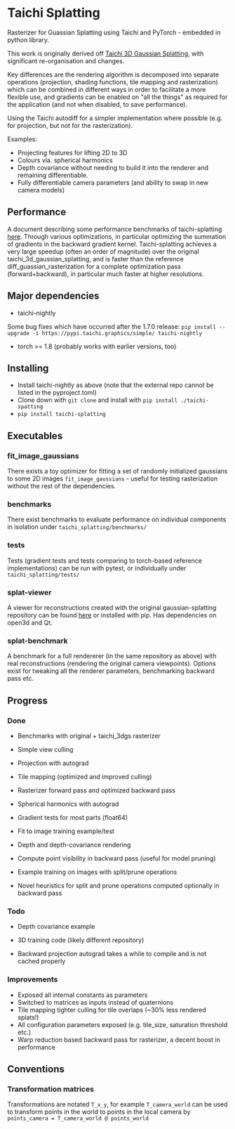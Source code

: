 # Taichi Splatting

Rasterizer for Guassian Splatting using Taichi and PyTorch - embedded in python library. 

This work is originally derived off [Taichi 3D Gaussian Splatting](https://github.com/wanmeihuali/taichi_3d_gaussian_splatting), with significant re-organisation and changes.

Key differences are the rendering algorithm is decomposed into separate operations (projection, shading functions, tile mapping and rasterization) which can be combined in different ways in order to facilitate a more flexible use, and gradients can be enabled on "all the things" as required for the application (and not when disabled, to save performance).

Using the Taichi autodiff for a simpler implementation where possible (e.g. for projection, but not for the rasterization).

Examples:
  * Projecting features for lifting 2D to 3D
  * Colours via. spherical harmonics
  * Depth covariance without needing to build it into the renderer and remaining differentiable.
  * Fully differentiable camera parameters (and ability to swap in new camera models)

## Performance

A document describing some performance benchmarks of taichi-splatting [here](BENCHMARK.md). Through various optimizations, in particular optimizing the summation of gradients in the backward gradient kernel. Taichi-splatting achieves a very large speedup (often an order of magnitude) over the original taichi_3d_gaussian_splatting, and is faster than the reference diff_guassian_rasterization for a complete optimization pass (forward+backward), in particular much faster at higher resolutions.


## Major dependencies

* taichi-nightly

Some bug fixes which have occurred after the 1.7.0 release:
`pip install --upgrade -i https://pypi.taichi.graphics/simple/ taichi-nightly`

* torch >= 1.8 (probably works with earlier versions, too)

## Installing

* Install taichi-nightly as above (note that the external repo cannot be listed in the pyproject.toml)
* Clone down with `git clone` and install with `pip install ./taichi-spatting`
* `pip install taichi-splatting`


## Executables

### fit_image_gaussians

There exists a toy optimizer for fitting a set of randomly initialized gaussians to some 2D images `fit_image_gaussians` - useful for testing rasterization without the rest of the dependencies.

### benchmarks

There exist benchmarks to evaluate performance on individual components in isolation under `taichi_splatting/benchmarks/`

### tests 

Tests (gradient tests and tests comparing to torch-based reference implementations) can be run with pytest, or individually under 
`taichi_splatting/tests/`

### splat-viewer

A viewer for reconstructions created with the original gaussian-splatting repository can be found [here](https://github.com/uc-vision/splat-viewer) or installed with pip. Has dependencies on open3d and Qt. 

### splat-benchmark

A benchmark for a full rendererer (in the same repository as above) with real reconstructions (rendering the original camera viewpoints).  Options exist for tweaking all the renderer parameters, benchmarking backward pass etc.


## Progress

### Done
* Benchmarks with original + taichi_3dgs rasterizer

* Simple view culling 
* Projection with autograd
* Tile mapping (optimized and improved culling) 
* Rasterizer forward pass and optimized backward pass

* Spherical harmonics with autograd
* Gradient tests for most parts (float64)
* Fit to image training example/test
* Depth and depth-covariance rendering

* Compute point visibility in backward pass (useful for model pruning)
* Example training on images with split/prune operations
* Novel heuristics for split and prune operations computed optionally in backward pass 


### Todo

* Depth covariance example

* 3D training code (likely different repository)
* Backward projection autograd takes a while to compile and is not cached properly

### Improvements

* Exposed all internal constants as parameters
* Switched to matrices as inputs instead of quaternions
* Tile mapping tighter culling for tile overlaps (~30% less rendered splats!)
* All configuration parameters exposed (e.g. tile_size, saturation threshold etc.)
* Warp reduction based backward pass for rasterizer, a decent boost in performance


## Conventions

### Transformation matrices

Transformations are notated `T_x_y`, for example `T_camera_world` can be used to transform points in the world to points in the local camera by `points_camera = T_camera_world @ points_world`

